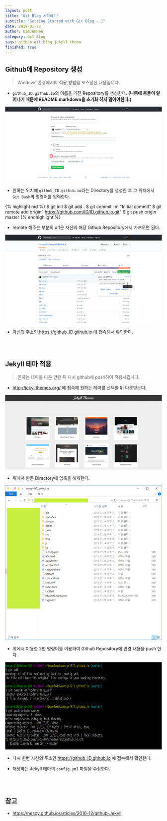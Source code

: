 ```yaml
---
layout: post
title: "Git Blog 시작하기"
subtitle: "Getting Started with Git Blog - 1"
date: 2018-01-23
author: KimJunHee
category: Git Blog
tags: github git blog jekyll thema
finished: true
---
```


## Github에 Repository 생성

> Windows 환경에서의 적용 방법을 포스팅한 내용입니다.

* ```github_ID.github.io```의 이름을 가진 Repository를 생성한다. **(나중에 충돌이 일어나기 때문에 README.markdown을 초기화 하지 말아야한다.)**

![Git](/img/gitBlog_repository.png "make repository")

* 원하는 위치에 ```github_ID.github.io```라는 Directory를 생성한 후 그 위치에서 ```Git Bash```의 명령어를 입력한다.

{% highlight md %}
$ git init
$ git add .
$ git commit -m "Initial commit"
$ git remote add origin" https://github.com/ID/ID.github.io.git"
$ git push origin master
{% endhighlight %}

* remote 해주는 부분의 url은 자신의 해당 Github Repository에서 가져오면 된다.

![Git](/img/gitBlog_copy.png "copy url")

* 자신의 주소인 https://github_ID.github.io 에 접속해서 확인한다.


<br/><br/>
## Jekyll 테마 적용

> 원하는 테마를 다운 받은 뒤 다시 github에 push하여 적용시킵니다.

* <http://jekyllthemes.org/> 에 접속해 원하는 테마를 선택한 뒤 다운받는다.

![Git](/img/gitBlog_thema.png "jekyll Thema")

* 위에서 만든 Directory에 압축을 해제한다.

![Git](/img/gitBlog_directory.png "directory")

* 위에서 이용한 2번 명령어를 이용하여 Github Repository에 변경 내용을 push 한다.

![Git](/img/gitBlog_push.png "update base url")

* 다시 한번 자신의 주소인 https://github_ID.github.io 에 접속해서 확인한다.

* 해당하는 Jekyll 테마의 ```config.yml``` 파일을 수정한다.


<br/><br/>
## 참고

* <https://nesoy.github.io/articles/2016-12/github-Jekyll>
